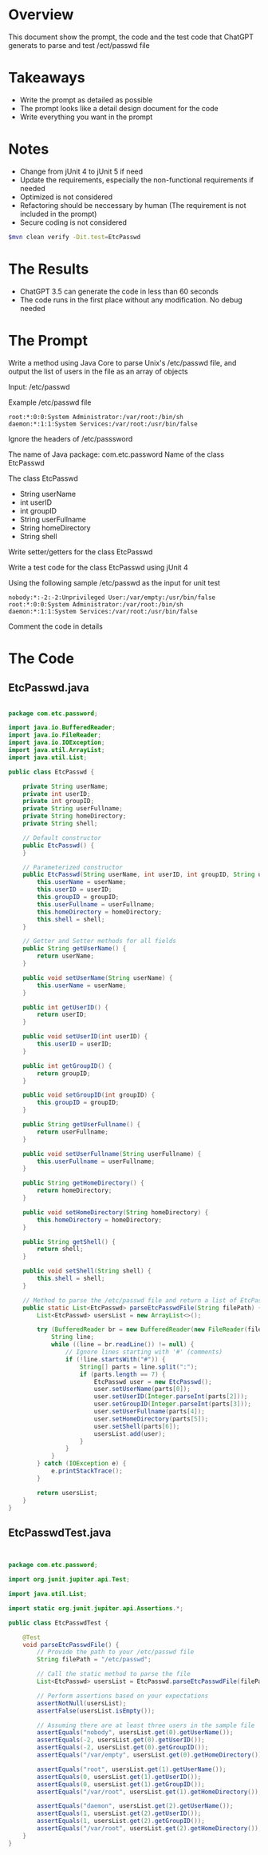 # Overview 

This document show the prompt, the code and the test code that ChatGPT generats to parse and test /ect/passwd file

# Takeaways 
- Write the prompt as detailed as possible
- The prompt looks like a detail design document for the code
- Write everything you want in the prompt 

# Notes 
- Change from jUnit 4 to jUnit 5 if need
- Update the requirements, especially the non-functional requirements if needed
- Optimized is not considered
- Refactoring should be neccessary by human (The requirement is not included in the prompt)
- Secure coding is not considered

```bash
$mvn clean verify -Dit.test=EtcPasswd
```

# The Results 
- ChatGPT 3.5 can generate the code in less than 60 seconds
- The code runs in the first place without any modification. No debug needed


# The Prompt 

Write a method using Java Core to parse Unix's /etc/passwd file, 
and output the list of users in the file as an array of objects 

Input:
/etc/passwd

Example /etc/passwd file 

```
root:*:0:0:System Administrator:/var/root:/bin/sh
daemon:*:1:1:System Services:/var/root:/usr/bin/false
``` 

Ignore the headers of /etc/passsword

The name of Java package: com.etc.password
Name of the class EtcPasswd

The class EtcPasswd

- String userName
- int userID
- int groupID
- String userFullname
- String homeDirectory
- String shell

Write setter/getters for the class EtcPasswd

Write a test code for the class EtcPasswd using jUnit 4

Using the following sample /etc/passwd as the input for unit test 

```
nobody:*:-2:-2:Unprivileged User:/var/empty:/usr/bin/false
root:*:0:0:System Administrator:/var/root:/bin/sh
daemon:*:1:1:System Services:/var/root:/usr/bin/false
```

Comment the code in details

# The Code 

## EtcPasswd.java

```java

package com.etc.password;

import java.io.BufferedReader;
import java.io.FileReader;
import java.io.IOException;
import java.util.ArrayList;
import java.util.List;

public class EtcPasswd {

    private String userName;
    private int userID;
    private int groupID;
    private String userFullname;
    private String homeDirectory;
    private String shell;

    // Default constructor
    public EtcPasswd() {
    }

    // Parameterized constructor
    public EtcPasswd(String userName, int userID, int groupID, String userFullname, String homeDirectory, String shell) {
        this.userName = userName;
        this.userID = userID;
        this.groupID = groupID;
        this.userFullname = userFullname;
        this.homeDirectory = homeDirectory;
        this.shell = shell;
    }

    // Getter and Setter methods for all fields
    public String getUserName() {
        return userName;
    }

    public void setUserName(String userName) {
        this.userName = userName;
    }

    public int getUserID() {
        return userID;
    }

    public void setUserID(int userID) {
        this.userID = userID;
    }

    public int getGroupID() {
        return groupID;
    }

    public void setGroupID(int groupID) {
        this.groupID = groupID;
    }

    public String getUserFullname() {
        return userFullname;
    }

    public void setUserFullname(String userFullname) {
        this.userFullname = userFullname;
    }

    public String getHomeDirectory() {
        return homeDirectory;
    }

    public void setHomeDirectory(String homeDirectory) {
        this.homeDirectory = homeDirectory;
    }

    public String getShell() {
        return shell;
    }

    public void setShell(String shell) {
        this.shell = shell;
    }

    // Method to parse the /etc/passwd file and return a list of EtcPasswd objects
    public static List<EtcPasswd> parseEtcPasswdFile(String filePath) {
        List<EtcPasswd> usersList = new ArrayList<>();

        try (BufferedReader br = new BufferedReader(new FileReader(filePath))) {
            String line;
            while ((line = br.readLine()) != null) {
                // Ignore lines starting with '#' (comments)
                if (!line.startsWith("#")) {
                    String[] parts = line.split(":");
                    if (parts.length == 7) {
                        EtcPasswd user = new EtcPasswd();
                        user.setUserName(parts[0]);
                        user.setUserID(Integer.parseInt(parts[2]));
                        user.setGroupID(Integer.parseInt(parts[3]));
                        user.setUserFullname(parts[4]);
                        user.setHomeDirectory(parts[5]);
                        user.setShell(parts[6]);
                        usersList.add(user);
                    }
                }
            }
        } catch (IOException e) {
            e.printStackTrace();
        }

        return usersList;
    }
}
```

## EtcPasswdTest.java

```java


package com.etc.password;

import org.junit.jupiter.api.Test;

import java.util.List;

import static org.junit.jupiter.api.Assertions.*;

public class EtcPasswdTest {

    @Test
    void parseEtcPasswdFile() {
        // Provide the path to your /etc/passwd file
        String filePath = "/etc/passwd";

        // Call the static method to parse the file
        List<EtcPasswd> usersList = EtcPasswd.parseEtcPasswdFile(filePath);

        // Perform assertions based on your expectations
        assertNotNull(usersList);
        assertFalse(usersList.isEmpty());

        // Assuming there are at least three users in the sample file
        assertEquals("nobody", usersList.get(0).getUserName());
        assertEquals(-2, usersList.get(0).getUserID());
        assertEquals(-2, usersList.get(0).getGroupID());
        assertEquals("/var/empty", usersList.get(0).getHomeDirectory());

        assertEquals("root", usersList.get(1).getUserName());
        assertEquals(0, usersList.get(1).getUserID());
        assertEquals(0, usersList.get(1).getGroupID());
        assertEquals("/var/root", usersList.get(1).getHomeDirectory());

        assertEquals("daemon", usersList.get(2).getUserName());
        assertEquals(1, usersList.get(2).getUserID());
        assertEquals(1, usersList.get(2).getGroupID());
        assertEquals("/var/root", usersList.get(2).getHomeDirectory());
    }
}

``` 
